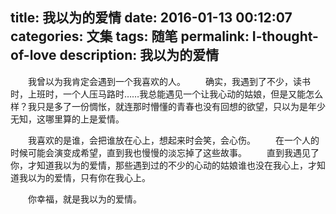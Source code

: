 title: 我以为的爱情
date: 2016-01-13 00:12:07
categories: 文集
tags: 随笔
permalink: I-thought-of-love
description: 我以为的爱情
---
　　我曾以为我肯定会遇到一个我喜欢的人。
　　确实，我遇到了不少，读书时，上班时，一个人压马路时……我总能遇见一个让我心动的姑娘，但是又能怎么样？我只是多了一份惆怅，就连那时懵懂的青春也没有回想的欲望，只以为是年少无知，这哪里算的上是爱情。
<!--more-->
　　我喜欢的是谁，会把谁放在心上，想起来时会笑，会心伤。
　　在一个人的时候可能会演变成希望，直到我也慢慢的淡忘掉了这些故事。
　　直到我遇见了你，才知道我以为的爱情，那些遇到过的不少的心动的姑娘谁也没在我心上，才知道我以为的爱情，只有你在我心上。

　　你幸福，就是我以为的爱情。